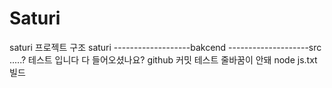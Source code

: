 # Saturi
saturi
프로젝트 구조
saturi
\-------------------bakcend
\--------------------src
.....?
테스트 입니다
다 들어오셨나요?
github 커밋 테스트
줄바꿈이 안돼
node js.txt 빌드
